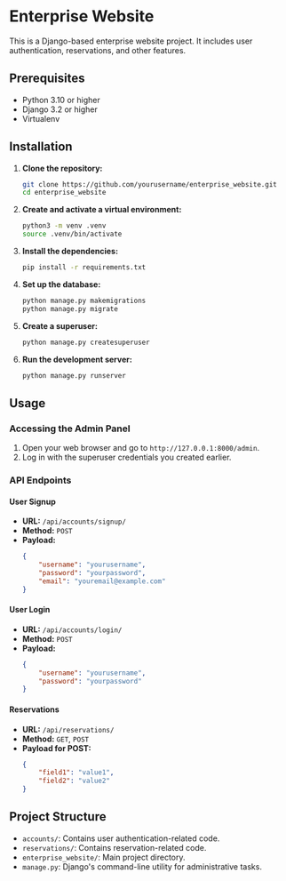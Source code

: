 # Enterprise Website

This is a Django-based enterprise website project. It includes user authentication, reservations, and other features.

## Prerequisites

- Python 3.10 or higher
- Django 3.2 or higher
- Virtualenv

## Installation

1. **Clone the repository:**

    ```bash
    git clone https://github.com/yourusername/enterprise_website.git
    cd enterprise_website
    ```

2. **Create and activate a virtual environment:**

    ```bash
    python3 -m venv .venv
    source .venv/bin/activate
    ```

3. **Install the dependencies:**

    ```bash
    pip install -r requirements.txt
    ```

4. **Set up the database:**

    ```bash
    python manage.py makemigrations
    python manage.py migrate
    ```

5. **Create a superuser:**

    ```bash
    python manage.py createsuperuser
    ```

6. **Run the development server:**

    ```bash
    python manage.py runserver
    ```

## Usage

### Accessing the Admin Panel

1. Open your web browser and go to `http://127.0.0.1:8000/admin`.
2. Log in with the superuser credentials you created earlier.

### API Endpoints

#### User Signup

- **URL:** `/api/accounts/signup/`
- **Method:** `POST`
- **Payload:**
    ```json
    {
        "username": "yourusername",
        "password": "yourpassword",
        "email": "youremail@example.com"
    }
    ```

#### User Login

- **URL:** `/api/accounts/login/`
- **Method:** `POST`
- **Payload:**
    ```json
    {
        "username": "yourusername",
        "password": "yourpassword"
    }
    ```

#### Reservations

- **URL:** `/api/reservations/`
- **Method:** `GET`, `POST`
- **Payload for POST:**
    ```json
    {
        "field1": "value1",
        "field2": "value2"
    }
    ```

## Project Structure

- `accounts/`: Contains user authentication-related code.
- `reservations/`: Contains reservation-related code.
- `enterprise_website/`: Main project directory.
- `manage.py`: Django's command-line utility for administrative tasks.

